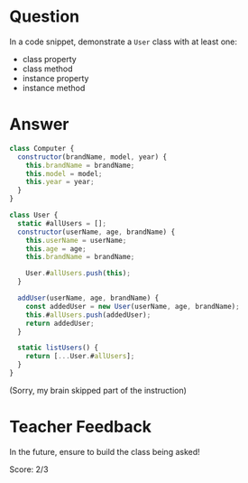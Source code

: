 # Question
In a code snippet, demonstrate a `User` class with at least one:
- class property
- class method
- instance property
- instance method

# Answer
```javascript 
class Computer {
  constructor(brandName, model, year) {
    this.brandName = brandName;
    this.model = model;
    this.year = year;
  }
}

class User {
  static #allUsers = [];
  constructor(userName, age, brandName) {
    this.userName = userName;
    this.age = age;
    this.brandName = brandName;

    User.#allUsers.push(this);
  }

  addUser(userName, age, brandName) {
    const addedUser = new User(userName, age, brandName);
    this.#allUsers.push(addedUser);
    return addedUser;
  }

  static listUsers() {
    return [...User.#allUsers];
  }
}
```

(Sorry, my brain skipped part of the instruction)

# Teacher Feedback

In the future, ensure to build the class being asked! 

Score: 2/3
